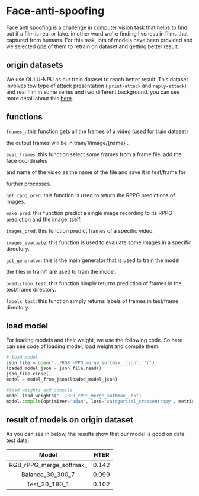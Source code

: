 # Face-anti-spoofing

Face anti spoofing is a challenge in computer vision task that helps to find out if a film is real  or fake. in other word we're finding liveness in films that captured from humans. For this task, lots of models have been provided and we selected [one](https://github.com/emadeldeen24/face-anti-spoofing) of them to retrain on dataset and getting better result.

## origin datasets

We use OULU-NPU as our train dataset to reach better result .This dataset involves tow type of attack presentation ( `print-attack` and `reply-attack`)  and real film in some series and two different background. you can see more detail about this [here](https://sites.google.com/site/oulunpudatabase/).

## functions

`frames_`: this function gets all the frames of a video (used for train dataset)

  the output frames will be in train/1/image/{name} .

`eval_frames`:  this function select some frames from a frame file, add the face coordinates

   and name of the video as the name of the file and save it in test/frame for

   further processes. 

`get_rppg_pred`:   this function is used to return the RPPG predictions of images.

`make_pred`: this function predict a single image recording to its RPPG prediction and the image itself.

`images_pred`: this function predict frames of a specific video.

`images_evaluate`: this function is used to evaluate some images in a specific directory.

`get_generator`: this is the main generator that is used to train the model

  the files in train/1 are used to train the model.

`prediction_test`: this function simply returns prediction of frames in the test/frame directory.

`labels_test`: this function simply returns labels of frames in test/frame directory.

## load model

For loading models and their weight, we use the following code. So here can see code of loading model, load weight and compile them.

```python
# load model
json_file = open('../RGB_rPPG_merge_softmax_.json', 'r')  
loaded_model_json = json_file.read()
json_file.close()
model = model_from_json(loaded_model_json)

#load weights and compile
model.load_weights("../RGB_rPPG_merge_softmax_.h5")
model.compile(optimizer='adam', loss='categorical_crossentropy', metrics=['accuracy'])
```

## result of models on origin dataset

As you can see in below, the results show that our model is good on data test data.

|          Model          | HTER  |
| :---------------------: | :---: |
| RGB_rPPG_merge_softmax_ | 0.142 |
|    Balance_30_300_7     | 0.099 |
|      Test_30_180_1      | 0.102 |
